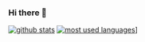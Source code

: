 ### Hi there 👋

[![github stats](https://github-readme-stats.vercel.app/api?username=GregTCLTK&show_icons=true&title_color=fff&icon_color=79ff97&text_color=9f9f9f&bg_color=151515&count_private=true)](https://github.com/GregTCLTK)
[![most used languages](https://github-readme-stats.vercel.app/api/top-langs/?username=GregTCLTK&layout=compact&show_icons=true&title_color=fff&icon_color=79ff97&text_color=9f9f9f&bg_color=151515&count_private=true)](https://github.com/GregTCLTK)]
